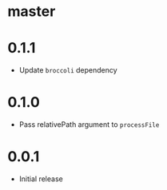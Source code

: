 # master

# 0.1.1

* Update `broccoli` dependency

# 0.1.0

* Pass relativePath argument to `processFile`

# 0.0.1

* Initial release
